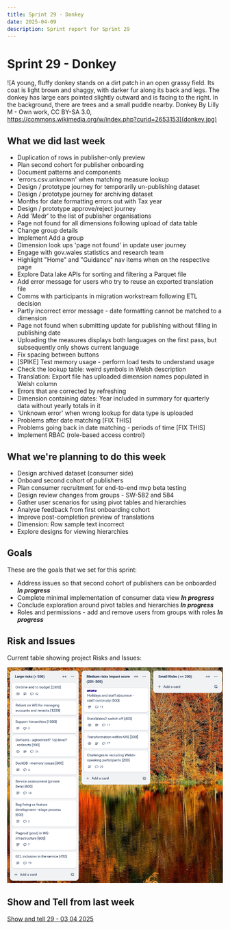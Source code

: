 ```yaml
---
title: Sprint 29 - Donkey
date: 2025-04-09
description: Sprint report for Sprint 29
---
```


# Sprint 29 - Donkey

![A young, fluffy donkey stands on a dirt patch in an open grassy field. Its coat is light brown and shaggy, with darker fur along its back and legs. The donkey has large ears pointed slightly outward and is facing to the right. In the background, there are trees and a small puddle nearby. Donkey By Lilly M - Own work, CC BY-SA 3.0, https://commons.wikimedia.org/w/index.php?curid=2653153](donkey.jpg)

## What we did last week

- Duplication of rows in publisher-only preview
- Plan second cohort for publisher onboarding
- Document patterns and components
- 'errors.csv.unknown' when matching measure lookup
- Design / prototype journey for temporarily un-publishing dataset
- Design / prototype journey for archiving dataset
- Months for date formatting errors out with Tax year
- Design / prototype approve/reject journey
- Add ‘Medr’ to the list of publisher organisations
- Page not found for all dimensions following upload of data table
- Change group details
- Implement Add a group
- Dimension look ups 'page not found' in update user journey
- Engage with gov.wales statistics and research team
- Highlight "Home" and "Guidance" nav items when on the respective page
- Explore Data lake APIs for sorting and filtering a Parquet file
- Add error message for users who try to reuse an exported translation file
- Comms with participants in migration workstream following ETL decision
- Partly incorrect error message - date formatting cannot be matched to a dimension
- Page not found when submitting update for publishing without filling in publishing date
- Uploading the measures displays both languages on the first pass, but subsequently only shows current language
- Fix spacing between buttons
- [SPIKE] Test memory usage - perform load tests to understand usage
- Check the lookup table: weird symbols in Welsh description
- Translation: Export file has uploaded dimension names populated in Welsh column
- Errors that are corrected by refreshing
- Dimension containing dates: Year included in summary for quarterly data without yearly totals in it
- 'Unknown error' when wrong lookup for data type is uploaded
- Problems after date matching [FIX THIS]
- Problems going back in date matching - periods of time [FIX THIS]
- Implement RBAC (role-based access control)

## What we're planning to do this week

- Design archived dataset (consumer side)
- Onboard second cohort of publishers
- Plan consumer recruitment for end-to-end mvp beta testing
- Design review changes from groups - SW-582 and 584
- Gather user scenarios for using pivot tables and hierarchies
- Analyse feedback from first onboarding cohort
- Improve post-completion preview of translations
- Dimension: Row sample text incorrect
- Explore designs for viewing hierarchies

## Goals

These are the goals that we set for this sprint:

- Address issues so that second cohort of publishers can be onboarded <span class="badge bg-info">_**In progress**_</span>
- Complete minimal implementation of consumer data view <span class="badge bg-info">_**In progress**_</span>
- Conclude exploration around pivot tables and hierarchies <span class="badge bg-info">_**In progress**_</span>
- Roles and permissions - add and remove users from groups with roles <span class="badge bg-info">_**In progress**_</span>

## Risk and Issues

Current table showing project Risks and Issues:

![Risks and Issues](risks_image20250409.png)

## Show and Tell from last week

[Show and tell 29 - 03 04 2025](https://drive.google.com/file/d/1fiaHIkx10ow10o0Yeaijo0MH_w1uVsOE/view?usp=sharing)

